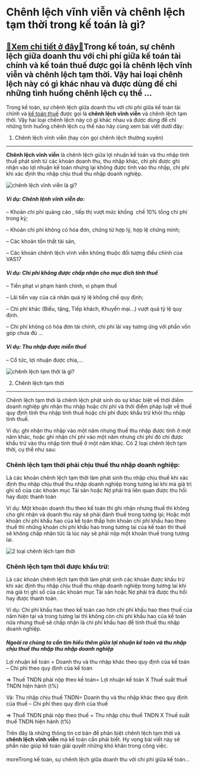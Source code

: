 Chênh lệch vĩnh viễn và chênh lệch tạm thời trong kế toán là gì?
================================================================

[:gift:Xem chi tiết ở đây:gift:](https://hddtvn.com/chenh-lech-vinh-vien-va-chenh-lech-tam-thoi-trong-ke-toan-la-gi/)Trong kế toán, sự chênh lệch giữa doanh thu với chi phí giữa kế toán tài chính và kế toán thuế được gọi là chênh lệch vĩnh viễn và chênh lệch tạm thời. Vậy hai loại chênh lệch này có gì khác nhau và được dùng để chỉ những tình huống chênh lệch cụ thể …
------------------------------------------------------------------------------------------------------------------------------------------------------------------------------------------------------------------------------------------------------------

Trong kế toán, sự chênh lệch giữa doanh thu với chi phí giữa kế toán tài chính và [kế toán thuế](#) được gọi là **chênh lệch vĩnh viễn** và chênh lệch tạm thời. Vậy hai loại chênh lệch này có gì khác nhau và được dùng để chỉ những tình huống chênh lệch cụ thể nào hãy cùng xem bài viết dưới đây:


1. Chênh lệch vĩnh viễn (hay còn gọi chênh lệch thường xuyên)
-------------------------------------------------------------


**Chênh lệch vĩnh viễn** là chênh lệch giữa lợi nhuận kế toán và thu nhập tính thuế phát sinh từ các khoản doanh thu, thu nhập khác, chi phí được ghi nhận vào lợi nhuận kế toán nhưng lại không được tính vào thu nhập, chi phí khi xác định thu nhập chịu thuế thu nhập doanh nghiệp.


![chênh lệch vĩnh viễn là gì?](https://hddtvn.com/wp-content/uploads/2021/01/Viec-lam-ke-toan-khong-phai-chi-can-gioi-toan-la-du-1.jpg)


#### *Ví dụ: **Chênh lệnh vĩnh viễn** do:*


– Khoản chi phí quảng cáo , tiếp thị vượt mức khống  chế 10% tổng chi phí trong kỳ;


– Khoản chi phí không có hóa đơn, chứng từ hợp lý, hợp lệ chứng minh;


– Các khoản tổn thất tài sản,


– Các khoản chênh lệch vĩnh viễn không thuộc đối tượng điều chỉnh của VAS17


#### *Ví dụ: Chi phí không được chấp nhận cho mục đích tính thuế*


– Tiền phạt vi phạm hành chính, vi phạm thuế


– Lãi tiền vay của cá nhân quá tỷ lệ khống chế quy định;


– Chi phí khác (Biếu, tặng, Tiếp khách, Khuyến mại…) vượt quá tỷ lệ quy định.


– Chi phí không có hóa đơn tài chính, chi phí lãi vay tương ứng với phần vốn góp chưa đủ …


#### *Ví dụ: Thu nhập được miễn thuế*


– Cổ tức, lợi nhuận được chia,…


![chênh lệch tạm thời là gì?](https://hddtvn.com/wp-content/uploads/2021/01/tư-vấn-chiến-lược-MKT.jpg)


2. Chênh lệch tạm thời
----------------------


Chênh lệch tạm thời là chênh lệch phát sinh do sự khác biệt về thời điểm doanh nghiệp ghi nhận thu nhập hoặc chi phí và thời điểm pháp luật về thuế quy định tính thu nhập tính thuế hoặc chi phí được khấu trừ khỏi thu nhập tính thuế.


Ví dụ: ghi nhận thu nhập vào một năm nhưng thuế thu nhập được tính ở một năm khác, hoặc ghi nhận chi phí vào một năm nhưng chi phí đó chỉ được khấu trừ vào thu nhập tính thuế ở một năm khác. Có 2 loại chênh lệch tạm thời, cụ thể như sau:


### Chênh lệch tạm thời phải chịu thuế thu nhập doanh nghiệp:


Là các khoản chênh lệch tạm thời làm phát sinh thu nhập chịu thuế khi xác định thu nhập chịu thuế thu nhập doanh nghiệp trong tương lai khi mà giá trị ghi sổ của các khoản mục Tài sản hoặc Nợ phải trả liên quan được thu hồi hay được thanh toán


Ví dụ: Một khoản doanh thu theo kế toán thì ghi nhận nhưng thuế thì không cho ghi nhận và doanh thu này sẽ phải đánh thuế trong tương lại; Hoặc một khoản chi phí khấu hao của kế toán thấp hơn khoản chi phí khấu hao theo thuế thì những khoản chi phí khấu hao trong tương lai của kế toán thì thuế sẽ không chấp nhận tức là lúc này sẽ phải nộp một khoản thuế trong tương lai.


![2 loại chênh lệch tạm thời](https://hddtvn.com/wp-content/uploads/2021/01/bookkeeping.jpg)


### Chênh lệch tạm thời được khấu trừ:


Là các khoản chênh lệch tạm thời làm phát sinh các khoản được khấu trừ khi xác định thu nhập chịu thuế thu nhập doanh nghiệp trong tương lai khi mà giá trị ghi sổ của các khoản mục Tài sản hoặc Nợ phải trả được thu hồi hay được thanh toán.


Ví dụ: Chi phí khấu hao theo kế toán cao hơn chi phí khấu hao theo thuế của năm hiện tại và trong tương lai thì không còn chi phí khấu hao của kế toán nữa nhưng thuế sẽ chấp nhận là chi phí khấu hao để tính thuế thu nhập doanh nghiệp.


#### *Ngoài ra chúng ta cần tìm hiểu thêm giữa lợi nhuận kế toán và thu nhập chịu thuế thu nhập thu nhập doanh nghiệp*


Lợi nhuận kế toán = Doanh thu và thu nhập khác theo quy định của kế toán – Chi phí theo quy định của kế toán


=> Thuế TNDN phải nộp theo kế toán= Lợi nhuận kế toán X Thuế suất thuế TNDN hiện hành (t%)


Và: Thu nhập chịu thuế TNDN= Doanh thu và thu nhập khác theo quy định của thuế – Chi phí theo quy định của thuế


=> Thuế TNDN phải nộp theo thuế = Thu nhập chịu thuế TNDN X Thuế suất thuế TNDN hiện hành (t%)


Trên đây là những thông tin cơ bản để phân biệt chênh lệch tạm thời và **chênh lệch vĩnh viễn** mà kế toán cần phải biết. Hy vọng bài viết này sẽ phần nào giúp kế toán giải quyết những khó khăn trong công việc.


#### 


moreTrong kế toán, sự chênh lệch giữa doanh thu với chi phí giữa kế toán…


